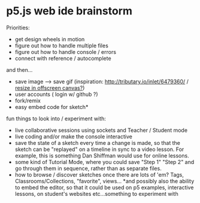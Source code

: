 # p5.js web ide brainstorm


Priorities:
- get design wheels in motion
- figure out how to handle multiple files
- figure out how to handle console / errors
- connect with reference / autocomplete

and then...
- save image --> save gif (inspiration: http://tributary.io/inlet/6479360/ / [resize in offscreen canvas?](https://github.com/Khan/live-editor/blob/c6ba1e4e1294b67322a04ab842d138c1edd93ea3/js/output/pjs/pjs-output.js#L374))
- user accounts ( login w/ github ?)
- fork/remix
- easy embed code for sketch*

fun things to look into / experiment with:
- live collaborative sessions using sockets and Teacher / Student mode
- live coding and/or make the console interactive
- save the state of a sketch every time a change is made, so that the sketch can be "replayed" on a timeline in sync to a video lesson. For example, this is something Dan Shiffman would use for online lessons.
- some kind of Tutorial Mode, where you could save "Step 1" "Step 2" and go through them in sequence, rather than as separate files.
- how to browse / discover sketches once there are lots of 'em? Tags, Classrooms/Collections, "favorite", views...
*and possibly also the ability to embed the editor, so that it could be used on p5 examples, interactive lessons, on student's websites etc...something to experiment with
